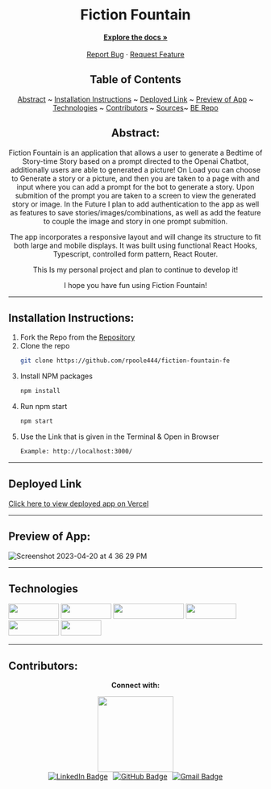 <div align="center">
<h1> Fiction Fountain </h1>
</div>
  <p align="center">
    <a href="https://github.com/rpoole444/fiction-fountain-fe"><strong>Explore the docs »</strong></a>
    <br />
    <br />
    <a href="https://github.com/rpoole444/fiction-fountain-fe/issues">Report Bug</a>
    ·
    <a href="[https://github.com/rpoole444/fiction-fountain-fe/issues](https://github.com/rpoole444/fiction-fountain-fe/issues)">Request Feature</a>
  </p>

</div>

<div align="center">

## Table of Contents

[Abstract](#abstract) ~
[Installation Instructions](#installation-instructions) ~
[Deployed Link](#deployed-link) ~
[Preview of App](#preview-of-app) ~
[Technologies](#technologies) ~
[Contributors](#contributors) ~
[Sources](#sources)~
[BE Repo](https://github.com/grant-guru/grant_guru_be)

</div>

<div align="center">

## Abstract:

[//]: <> (Briefly describe what you built and its features. What problem is the app solving? How does this application solve that problem?)

Fiction Fountain is an application that allows a user to generate a Bedtime of Story-time Story based on a prompt directed to the Openai Chatbot, additionally users are able to generated a picture!  On Load you can choose to Generate a story or a picture, and then you are taken to a page with and input where you can add a prompt for the bot to generate a story.  Upon submition of the prompt you are taken to a screen to view the generated story or image. In the Future I plan to add authentication to the app as well as features to save stories/images/combinations, as well as add the feature to couple the image and story in one prompt submition.

The app incorporates a responsive layout and will change its structure to fit both large and mobile displays. It was built using functional React Hooks, Typescript, controlled form pattern, React Router. 

This Is my personal project and plan to continue to develop it!

I hope you have fun using Fiction Fountain!

  
</div>

---

## Installation Instructions:

[//]: <> (What steps does a person have to take to get your app cloned down and running?)

1. Fork the Repo from the [Repository](https://github.com/grant-guru/grant-guru-fe)
2. Clone the repo
   ```sh
   git clone https://github.com/rpoole444/fiction-fountain-fe
   ```
3. Install NPM packages
   ```sh
   npm install
   ```
4. Run npm start
   ```sh
   npm start
   ```
5. Use the Link that is given in the Terminal & Open in Browser
   ```sh
   Example: http://localhost:3000/
   ```

---
  
## Deployed Link

[Click here to view deployed app on Vercel](https://fiction-fountain-fe.vercel.app/)

---

## Preview of App:
[//]: <> (Provide ONE gif or screenshot of your application - choose the "coolest" piece of functionality to show off.)


![Screenshot 2023-04-20 at 4 36 29 PM](https://user-images.githubusercontent.com/111818942/233493060-17a69326-c2ca-4121-a0bf-34d2f0970b59.png)


---

## Technologies

<div>
  <img src="https://img.shields.io/badge/TS-Typescript-blue" width="100" height="30" >
  <img src="https://img.shields.io/badge/-react-333333?logo=react&style=for-the-badge" width="100" height="30"/>
  <img src="https://img.shields.io/badge/-react%20router-f44250?logo=react%20router&logoColor=white&style=for-the-badge" width="140" height="30"/>
  <img src="https://img.shields.io/badge/-CSS3-315780?logo=css3&style=for-the-badge" width="100" height="30"/>
  <img src="https://img.shields.io/badge/-HTML-315780?logo=html&style=for-the-badge" width="100" height="30"/>
  <img src="https://img.shields.io/badge/-npm-c12127?logo=npm&logoColor=white&style=for-the-badge" width="80"  height="30"/>
</div>

---

## Contributors:

[//]: <> (Who worked on this application? Link to their GitHubs.)

<div align="center">
  <p><strong>Connect with:</strong></p>
  <div style="display: flex; justify-content: center;">
    <img src="https://user-images.githubusercontent.com/111818942/233493369-1b94cce7-0813-4dbc-aff0-046afef9b78d.jpg" height="150" width="150">
  </div>
  <div style="display: flex; justify-content: center; gap: 10px;">
    <a href="https://www.linkedin.com/in/reid-poole/"> 
      <img src="https://img.shields.io/badge/LinkedIn-blue?style=for-the-badge&logo=linkedin&logoColor=white" alt="LinkedIn Badge"/>
    </a>
    <a href="https://github.com/rpoole444">
      <img src="https://img.shields.io/badge/-github-black?style=for-the-badge&logo=github&logoColor=white" alt="GitHub Badge">
    </a>
    <a href="mailto: poole.reid@gmail.com">
      <img src="https://img.shields.io/badge/-gmail-red?style=for-the-badge&logo=gmail&logoColor=white" alt="Gmail Badge">
    </a>
  </div>
</div>





